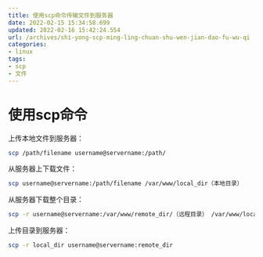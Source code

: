 ```yaml
---
title: 使用scp命令传输文件到服务器
date: 2022-02-15 15:34:58.699
updated: 2022-02-16 15:42:24.554
url: /archives/shi-yong-scp-ming-ling-chuan-shu-wen-jian-dao-fu-wu-qi
categories: 
- linux
tags: 
- scp
- 文件
---
```


# 使用scp命令

上传本地文件到服务器：

```bash
scp /path/filename username@servername:/path/
```

从服务器上下载文件：

```bash
scp username@servername:/path/filename /var/www/local_dir（本地目录）
```

从服务器下载整个目录：

```bash
scp -r username@servername:/var/www/remote_dir/（远程目录） /var/www/local_dir（本地目录）
```

上传目录到服务器：

```bash
scp -r local_dir username@servername:remote_dir
```